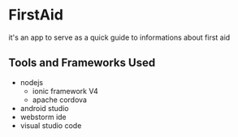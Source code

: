 # FirstAid
it's an app to serve as a quick guide to informations about first aid
## Tools and Frameworks Used
- nodejs
  - ionic framework V4
  - apache cordova
- android studio
- webstorm ide
- visual studio code
